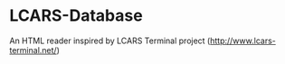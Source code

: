 # LCARS-Database
An HTML reader inspired by LCARS Terminal project (http://www.lcars-terminal.net/)
